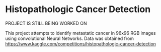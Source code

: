 # Histopathologic Cancer Detection
PROJECT IS STILL BEING WORKED ON
 
This project attempts to identify metastatic cancer in 96x96 RGB images using convolutional Neural Networks.
Data was obtained from https://www.kaggle.com/competitions/histopathologic-cancer-detection
